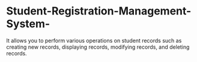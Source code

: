 # Student-Registration-Management-System-
It allows you to perform various operations on student records such as creating new records, displaying records, modifying records, and deleting records.
